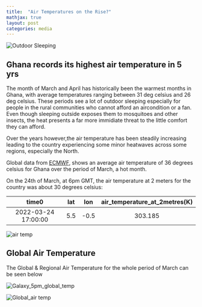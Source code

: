 ```yaml
---
title:  "Air Temperatures on the Rise?"
mathjax: true
layout: post
categories: media
---
```


![Outdoor Sleeping](https://thumbs.dreamstime.com/b/african-child-sleeping-outdoor-9056591.jpg)


## Ghana records its highest air temperature in 5 yrs

The month of March and April has historically been the warmest months in Ghana, with average temperatures ranging between 31 deg celsius and 26 deg celsius.
These periods see a lot of outdoor sleeping especially for people in the rural communities who cannot afford
an aircondition or a fan.
Even though sleeping outside exposes them to mosquitoes and other insects, the heat presents a far more immidiate threat to the little comfort they can afford.

Over the years however,the air temperature has been steadily increasing leading to the country experiencing some minor heatwaves across some regions, especially the North.

Global data from [ECMWF](https://registry.opendata.aws/ecmwf-era5/), shows an average air temperature of 36 degrees celsius for Ghana over the period of March, a hot month.

On the 24th of March, at 6pm GMT, the air temperature at 2 meters for the country was about 30 degrees celsius:

|time0 | lat | lon | air_temperature_at_2metres(K)| 
|:---:|:---:|:---:|:---:|
| 2022-03-24 17:00:00| 5.5 | -0.5 |303.185|

![air temp](/website2/assets/Galaxy_5pm_GMT.png)



## Global Air Temperature 
The Global & Regional Air Temperature for the whole period of March can be seen below

![Galaxy_5pm_global_temp](/website2/assets/Galaxy_5pm_global.png)


![Global_air temp](/website2/assets/Galaxy109-[plot_airtemp_global_montage].png)






